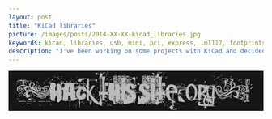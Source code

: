 ```yaml
---
layout: post
title: "KiCad libraries"
picture: /images/posts/2014-XX-XX-kicad_libraries.jpg
keywords: kicad, libraries, usb, mini, pci, express, lm1117, footprints
description: "I've been working on some projects with KiCad and decided to release some libraries you may find useful."
---
```


<img class="img img-rounded img-responsive center-block" title="HackThisSite logo" alt="hackthissitelogo" src="/images/posts/2015-02-05-HackThisSite_logo.jpg" />

<!--more-->
